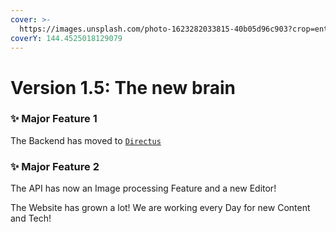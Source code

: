 ```yaml
---
cover: >-
  https://images.unsplash.com/photo-1623282033815-40b05d96c903?crop=entropy&cs=tinysrgb&fm=jpg&ixid=MnwxOTcwMjR8MHwxfHNlYXJjaHwxfHxhcGl8ZW58MHx8fHwxNjY2MzA0OTQ2&ixlib=rb-4.0.3&q=80
coverY: 144.4525018129079
---
```


# Version 1.5: The new brain

### **✨ Major Feature 1**

The Backend has moved to [`Directus`](https://directus.io)&#x20;

### **✨ Major Feature 2**

The API has now an Image processing Feature and a new Editor!

The Website has grown a lot! We are working every Day for new Content and Tech!
